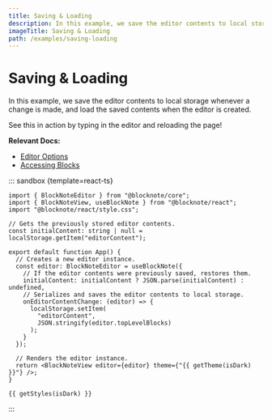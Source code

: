 ```yaml
---
title: Saving & Loading
description: In this example, we save the editor contents to local storage whenever a change is made, and load the saved contents when the editor is created.
imageTitle: Saving & Loading
path: /examples/saving-loading
---
```


<script setup>
import { useData } from 'vitepress';
import { getTheme, getStyles } from "../demoUtils";

const { isDark } = useData();
</script>

# Saving & Loading

In this example, we save the editor contents to local storage whenever a change is made, and load the saved contents when the editor is created.

See this in action by typing in the editor and reloading the page!

**Relevant Docs:**

- [Editor Options](/docs/editor#editor-options)
- [Accessing Blocks](/docs/manipulating-blocks#accessing-blocks)

::: sandbox {template=react-ts}

```typescript-vue /App.tsx
import { BlockNoteEditor } from "@blocknote/core";
import { BlockNoteView, useBlockNote } from "@blocknote/react";
import "@blocknote/react/style.css";

// Gets the previously stored editor contents.
const initialContent: string | null = localStorage.getItem("editorContent");

export default function App() {
  // Creates a new editor instance.
  const editor: BlockNoteEditor = useBlockNote({
    // If the editor contents were previously saved, restores them.
    initialContent: initialContent ? JSON.parse(initialContent) : undefined,
    // Serializes and saves the editor contents to local storage.
    onEditorContentChange: (editor) => {
      localStorage.setItem(
        "editorContent",
        JSON.stringify(editor.topLevelBlocks)
      );
    }
  });

  // Renders the editor instance.
  return <BlockNoteView editor={editor} theme={"{{ getTheme(isDark) }}"} />;
}
```

```css-vue /styles.css [hidden]
{{ getStyles(isDark) }}
```

:::
